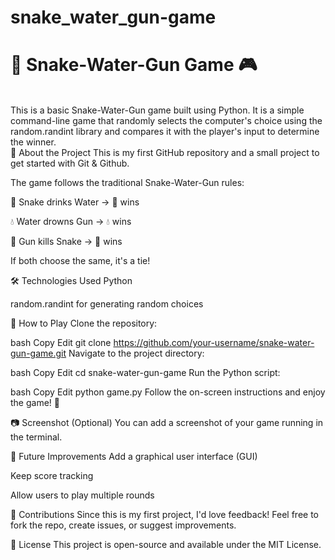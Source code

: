# snake_water_gun-game
<h1>🐍 Snake-Water-Gun Game 🎮</h1>
<br>
This is a basic Snake-Water-Gun game built using Python. It is a simple command-line game that randomly selects the computer's choice using the random.randint library and compares it with the player's input to determine the winner.
<br>
📌 About the Project
This is my first GitHub repository and a small project to get started with Git & Github.

The game follows the traditional Snake-Water-Gun rules:

🐍 Snake drinks Water → 🐍 wins

💧 Water drowns Gun → 💧 wins

🔫 Gun kills Snake → 🔫 wins

If both choose the same, it's a tie!

🛠 Technologies Used
Python

random.randint for generating random choices

🚀 How to Play
Clone the repository:

bash
Copy
Edit
git clone https://github.com/your-username/snake-water-gun-game.git
Navigate to the project directory:

bash
Copy
Edit
cd snake-water-gun-game
Run the Python script:

bash
Copy
Edit
python game.py
Follow the on-screen instructions and enjoy the game! 🎉

📷 Screenshot (Optional)
You can add a screenshot of your game running in the terminal.

📢 Future Improvements
Add a graphical user interface (GUI)

Keep score tracking

Allow users to play multiple rounds

🤝 Contributions
Since this is my first project, I'd love feedback! Feel free to fork the repo, create issues, or suggest improvements.

📝 License
This project is open-source and available under the MIT License.


